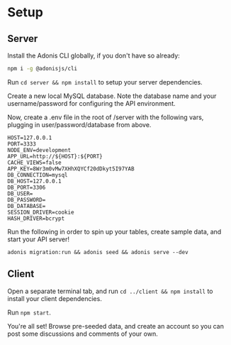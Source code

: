 # Setup

## Server

Install the Adonis CLI globally, if you don't have so already:

```bash
npm i -g @adonisjs/cli
```

Run `cd server && npm install` to setup your server dependencies.

Create a new local MySQL database. Note the database name and your username/password for configuring the API environment.

Now, create a .env file in the root of /server with the following vars, plugging in user/password/database from above.

```
HOST=127.0.0.1
PORT=3333
NODE_ENV=development
APP_URL=http://${HOST}:${PORT}
CACHE_VIEWS=false
APP_KEY=8Wr3m0vMw7XHhXQYCf20dDkyt5I97YAB
DB_CONNECTION=mysql
DB_HOST=127.0.0.1
DB_PORT=3306
DB_USER=
DB_PASSWORD=
DB_DATABASE=
SESSION_DRIVER=cookie
HASH_DRIVER=bcrypt
```

Run the following in order to spin up your tables, create sample data, and start your API server!

`adonis migration:run && adonis seed && adonis serve --dev`

## Client

Open a separate terminal tab, and run `cd ../client && npm install` to install your client dependencies.

Run `npm start`.

You're all set! Browse pre-seeded data, and create an account so you can post some discussions and comments of your own.
